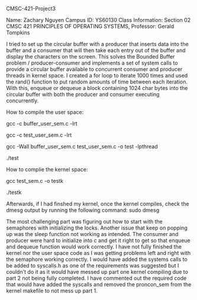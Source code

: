 CMSC-421-Project3

Name: Zachary Nguyen Campus ID: YS60130 Class Information: Section 02 CMSC 421 PRINCIPLES OF OPERATING SYSTEMS, Professor: Gerald Tompkins

I tried to set up the circular buffer with a producer that inserts data into the buffer and a consumer that will then take 
each entry out of the buffer and display the characters on the screen. This solves the Bounded Buffer problem / producer-consumer and 
implements a set of system calls to provide a circular buffer available to concurrent consumer and producer threads in kernel space. I created
a for loop to iterate 1000 times and used the rand() function to put random amounts of time between each iteration. With this, enqueue or dequeue a
block containing 1024 char bytes into the circular buffer with both the producer and consumer executing concurrently.

How to compile the user space:

gcc -c buffer_user_sem.c -lrt

gcc -c test_user_sem.c -lrt

gcc -Wall buffer_user_sem.c test_user_sem.c -o test -lpthread

./test

How to complie the kernel space:

gcc test_sem.c -o testk

./testk

Afterwards, if I had finshed my kernel, once the kernel compiles, check the dmesg output by running the following command:
sudo dmesg

The most challenging part was figuring out how to start with the semaphores with initializing the locks. Another issue 
that keep on popping up was the sleep function not working as intended. The consumer and producer were hard to initialize into
c and get it right to get so that enqueue and dequeue function would work correctly. I have not fully finished the kernel nor the user space
code as I was getting problems left and right with the semaphore working correctly. I would have added the systems calls to be
added to syscalls.h as one of the requirements was suggested but I couldn't do it as it would have messed up part one kernel compiling due to
part 2 not being fully completed. I have commented out the required code that would have added the syscalls and removed the proncon_sem from the kernel
makefile to not mess up part 1.
